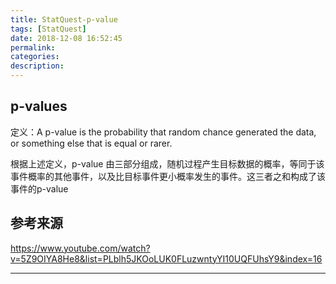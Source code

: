 ```yaml
---
title: StatQuest-p-value
tags: [StatQuest]
date: 2018-12-08 16:52:45
permalink:
categories:
description:
---
```

<p class="description"></p>

<!-- more -->

## p-values

定义：A p-value is the probability that random chance generated the data, or something else that is equal or rarer.

根据上述定义，p-value 由三部分组成，随机过程产生目标数据的概率，等同于该事件概率的其他事件，以及比目标事件更小概率发生的事件。这三者之和构成了该事件的p-value

##

## 参考来源

https://www.youtube.com/watch?v=5Z9OIYA8He8&list=PLblh5JKOoLUK0FLuzwntyYI10UQFUhsY9&index=16

<hr />